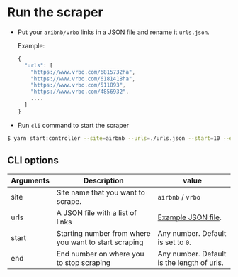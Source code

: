 # Run the scraper

- Put your `aribnb/vrbo` links in a JSON file and rename it `urls.json`.

  Example:

  ```js
  {
    "urls": [
      "https://www.vrbo.com/6815732ha",
      "https://www.vrbo.com/6181418ha",
      "https://www.vrbo.com/511893",
      "https://www.vrbo.com/4856932",
      ....
    ]
  }
  ```

- Run `cli` command to start the scraper

```bash
$ yarn start:controller --site=airbnb --urls=./urls.json --start=10 --end=200
```

## CLI options

| Arguments | Description                                           | value                                      |
| --------- | ----------------------------------------------------- | ------------------------------------------ |
| site      | Site name that you want to scrape.                    | `airbnb` / `vrbo`                          |
| urls      | A JSON file with a list of links                      | [Example JSON file](./urls.json).          |
| start     | Starting number from where you want to start scraping | Any number. Default is set to `0`.         |
| end       | End number on where you to stop scraping              | Any number. Default is the length of urls. |
